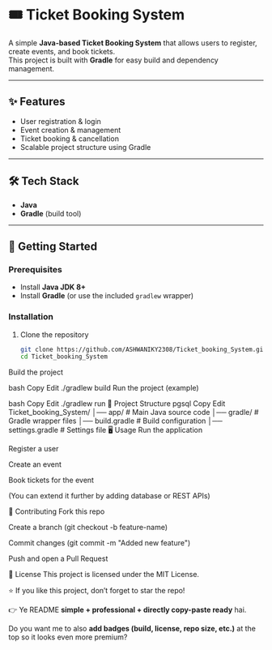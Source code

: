 # 🎟️ Ticket Booking System

A simple **Java-based Ticket Booking System** that allows users to register, create events, and book tickets.  
This project is built with **Gradle** for easy build and dependency management.

---

## ✨ Features
- User registration & login  
- Event creation & management  
- Ticket booking & cancellation  
- Scalable project structure using Gradle  

---

## 🛠️ Tech Stack
- **Java**  
- **Gradle** (build tool)  

---

## 🚀 Getting Started

### Prerequisites
- Install **Java JDK 8+**  
- Install **Gradle** (or use the included `gradlew` wrapper)  

### Installation
1. Clone the repository  
   ```bash
   git clone https://github.com/ASHWANIKY2308/Ticket_booking_System.git
   cd Ticket_booking_System
Build the project

bash
Copy
Edit
./gradlew build
Run the project (example)

bash
Copy
Edit
./gradlew run
📂 Project Structure
pgsql
Copy
Edit
Ticket_booking_System/
│── app/                 # Main Java source code
│── gradle/              # Gradle wrapper files
│── build.gradle         # Build configuration
│── settings.gradle      # Settings file
🖥️ Usage
Run the application

Register a user

Create an event

Book tickets for the event

(You can extend it further by adding database or REST APIs)

🤝 Contributing
Fork this repo

Create a branch (git checkout -b feature-name)

Commit changes (git commit -m "Added new feature")

Push and open a Pull Request

📜 License
This project is licensed under the MIT License.

⭐ If you like this project, don’t forget to star the repo!



👉 Ye README **simple + professional + directly copy-paste ready** hai.  

Do you want me to also **add badges (build, license, repo size, etc.)** at the top so it looks even more premium?
